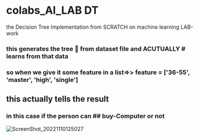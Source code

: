 # colabs_AI_LAB DT
the Decision Tree Implementation from SCRATCH on machine learning LAB-work
### this generates the tree 🎄 from dataset file and ACUTUALLY # learns from that data
### so when we give it some feature in a list=>> feature = ['36-55', 'master', 'high', 'single']
## this actually tells the result 
### in this case if the person can ## buy-Computer or not
![ScreenShot_20221110125027](https://user-images.githubusercontent.com/67198296/201020479-842c0e61-403a-410c-bc45-14e873dc95d8.png)



